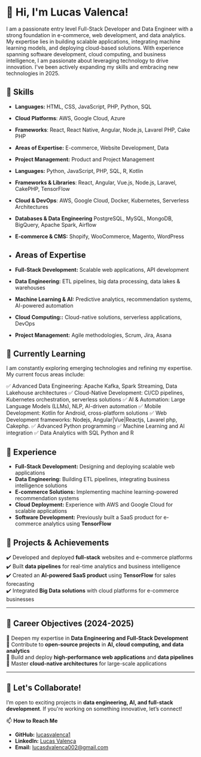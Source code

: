 # 👋 Hi, I'm Lucas Valenca!

I am a passionate entry level Full-Stack Developer and Data Engineer with a strong foundation in e-commerce, web development, and data analytics. My expertise lies in building scalable applications, integrating machine learning models, and deploying cloud-based solutions. With experience spanning software development, cloud computing, and business intelligence, I am passionate about leveraging technology to drive innovation. I've been actively expanding my skills and embracing new technologies in 2025.


## 🔧 Skills

- **Languages:** HTML, CSS, JavaScript, PHP, Python, SQL
- **Cloud Platforms**: AWS, Google Cloud, Azure
- **Frameworks**: React, React Native, Angular, Node.js, Lavarel PHP, Cake PHP
- **Areas of Expertise:** E-commerce, Website Development, Data 
- **Project Management:** Product and Project Management


- **Languages:** Python, JavaScript, PHP, SQL, R, Kotlin
- **Frameworks & Libraries**: React, Angular, Vue.js, Node.js, Laravel, CakePHP, TensorFlow
- **Cloud & DevOps**: AWS, Google Cloud, Docker, Kubernetes, Serverless Architectures
- **Databases & Data Engineering** PostgreSQL, MySQL, MongoDB, BigQuery, Apache Spark, Airflow
- **E-commerce & CMS:** Shopify, WooCommerce, Magento, WordPress
  
- ## Areas of Expertise
  
- **Full-Stack Development:** Scalable web applications, API development
- **Data Engineering:** ETL pipelines, big data processing, data lakes & warehouses
- **Machine Learning & AI:** Predictive analytics, recommendation systems, AI-powered automation
- **Cloud Computing::** Cloud-native solutions, serverless applications, DevOps 
- **Project Management:** Agile methodologies, Scrum, Jira, Asana

## 🌱 Currently Learning

I am constantly exploring emerging technologies and refining my expertise. My current focus areas include:

✅ Advanced Data Engineering: Apache Kafka, Spark Streaming, Data Lakehouse architectures
✅ Cloud-Native Development: CI/CD pipelines, Kubernetes orchestration, serverless solutions
✅ AI & Automation: Large Language Models (LLMs), NLP, AI-driven automation
✅ Mobile Development: Kotlin for Android, cross-platform solutions
✅ Web Development frameworks: Nodejs, Angular|Vue|Reactjs, Lavarel php, Cakephp.
✅ Advanced Python programming
✅ Machine Learning and AI integration
✅ Data Analytics with SQL Python and R

## 💼 Experience

- **Full-Stack Development:** Designing and deploying scalable web applications  
- **Data Engineering:** Building ETL pipelines, integrating business intelligence solutions  
- **E-commerce Solutions:** Implementing machine learning-powered recommendation systems  
- **Cloud Deployment:** Experience with AWS and Google Cloud for scalable applications  
- **Software Development:** Previously built a SaaS product for e-commerce analytics using **TensorFlow**  


## 🚀 Projects & Achievements
✔️ Developed and deployed **full-stack** websites and e-commerce platforms  
✔️ Built **data pipelines** for real-time analytics and business intelligence  
✔️ Created an **AI-powered SaaS product** using **TensorFlow** for sales forecasting  
✔️ Integrated **Big Data solutions** with cloud platforms for e-commerce businesses  

---

## 🎯 Career Objectives (2024-2025)
🔹 Deepen my expertise in **Data Engineering and Full-Stack Development**  
🔹 Contribute to **open-source projects** in **AI, cloud computing, and data analytics**  
🔹 Build and deploy **high-performance web applications** and **data pipelines**  
🔹 Master **cloud-native architectures** for large-scale applications  

---


## 🤝 Let's Collaborate!
I’m open to exciting projects in **data engineering, AI, and full-stack development**. If you're working on something innovative, let’s connect!

📫 **How to Reach Me**  
- **GitHub:** [lucasvalenca1](https://github.com/lucasvalenca1)  
- **LinkedIn:** [Lucas Valença](https://www.linkedin.com/in/lucasvalenca)  
- **Email:** lucasdvalenca002@gmail.com  
